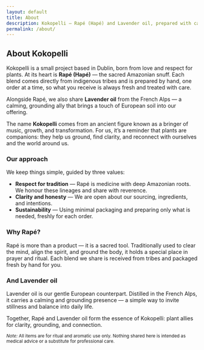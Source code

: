 ```yaml
---
layout: default
title: About
description: Kokopelli — Rapé (Hapé) and Lavender oil, prepared with care in Dublin.
permalink: /about/
---
```


<section class="container">
  <h2>About Kokopelli</h2>
  <p>Kokopelli is a small project based in Dublin, born from love and respect for plants. At its heart is <strong>Rapé (Hapé)</strong> — the sacred Amazonian snuff. Each blend comes directly from indigenous tribes and is prepared by hand, one order at a time, so what you receive is always fresh and treated with care.</p>

  <p>Alongside Rapé, we also share <strong>Lavender oil</strong> from the French Alps — a calming, grounding ally that brings a touch of European soil into our offering.</p>

  <p>The name <strong>Kokopelli</strong> comes from an ancient figure known as a bringer of music, growth, and transformation. For us, it’s a reminder that plants are companions: they help us ground, find clarity, and reconnect with ourselves and the world around us.</p>

  <h3>Our approach</h3>
  <p>We keep things simple, guided by three values:</p>
  <ul>
    <li><strong>Respect for tradition</strong> — Rapé is medicine with deep Amazonian roots. We honour these lineages and share with reverence.</li>
    <li><strong>Clarity and honesty</strong> — We are open about our sourcing, ingredients, and intentions.</li>
    <li><strong>Sustainability</strong> — Using minimal packaging and preparing only what is needed, freshly for each order.</li>
  </ul>

  <h3>Why Rapé?</h3>
  <p>Rapé is more than a product — it is a sacred tool. Traditionally used to clear the mind, align the spirit, and ground the body, it holds a special place in prayer and ritual. Each blend we share is received from tribes and packaged fresh by hand for you.</p>

  <h3>And Lavender oil</h3>
  <p>Lavender oil is our gentle European counterpart. Distilled in the French Alps, it carries a calming and grounding presence — a simple way to invite stillness and balance into daily life.</p>

  <p>Together, Rapé and Lavender oil form the essence of Kokopelli: plant allies for clarity, grounding, and connection.</p>

  <p><small><em>Note:</em> All items are for ritual and aromatic use only. Nothing shared here is intended as medical advice or a substitute for professional care.</small></p>
</section>
